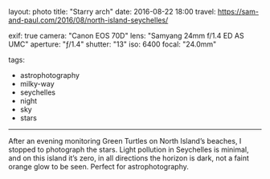 layout: photo
title: "Starry arch"
date: 2016-08-22 18:00
travel: https://sam-and-paul.com/2016/08/north-island-seychelles/

exif: true
camera: "Canon EOS 70D"
lens: "Samyang 24mm f/1.4 ED AS UMC"
aperture: "ƒ/1.4"
shutter: "13"
iso: 6400
focal: "24.0mm"

tags:
  - astrophotography
  - milky-way
  - seychelles
  - night
  - sky
  - stars
---

After an evening monitoring Green Turtles on North Island’s beaches, I stopped to photograph the stars. Light pollution in Seychelles is minimal, and on this island it’s zero, in all directions the horizon is dark, not a faint orange glow to be seen. Perfect for astrophotography.
